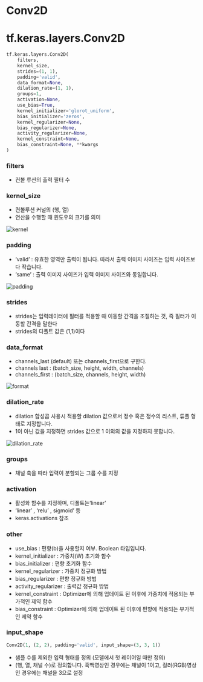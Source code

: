 # Conv2D

# tf.keras.layers.Conv2D

```python 
tf.keras.layers.Conv2D(
    filters, 
    kernel_size, 
    strides=(1, 1), 
    padding='valid', 
    data_format=None,
    dilation_rate=(1, 1), 
    groups=1, 
    activation=None, 
    use_bias=True,
    kernel_initializer='glorot_uniform', 
    bias_initializer='zeros',
    kernel_regularizer=None,
    bias_regularizer=None, 
    activity_regularizer=None,
    kernel_constraint=None, 
    bias_constraint=None, **kwargs
)
```

### filters
- 컨볼 루션의 출력 필터 수

### kernel_size
- 컨볼루션 커널의 (행, 열) 
- 연산을 수행할 때 윈도우의 크기를 의미

![kernel](../../../../img/tensorflow/Kernel_size.png) <br>

### padding 
- ‘valid’ : 유효한 영역만 출력이 됩니다. 따라서 출력 이미지 사이즈는 입력 사이즈보다 작습니다.
- ‘same’ : 출력 이미지 사이즈가 입력 이미지 사이즈와 동일합니다.

![padding](../../../../img/tensorflow/kernel_size_padding.gif) <br>

### strides
- strides는 입력데이터에 필터를 적용할 때 이동할 간격을 조절하는 것, 즉 필터가 이동할 간격을 말한다
- strides의 디폴트 값은 (1,1)이다 

### data_format
- channels_last (default) 또는 channels_first으로 구한다.
- channels last : (batch_size, height, width, channels)
- channels_first : (batch_size, channels, height, width)

![format](../../../../img/tensorflow/data_format.png) <br>

### dilation_rate
- dilation 합성곱 사용시 적용할 dilation 값으로서 정수 혹은 정수의 리스트, 튜플 형태로 지정합니다.
- 1이 아닌 값을 지정하면 strides 값으로 1 이외의 값을 지정하지 못합니다.

![dilation_rate](../../../../img/dilation_rate.png) <br>

### groups
- 채널 축을 따라 입력이 분할되는 그룹 수를 지정

### activation
- 활성화 함수를 지정하며, 디폴트는‘linear’ 
- ‘linear’ , ‘relu’ , sigmoid’ 등
-  keras.activations 참조

### other
- use_bias : 편향(b)을 사용할지 여부. Boolean 타입입니다.
- kernel_initializer : 가중치(W) 초기화 함수
- bias_initializer : 편향 초기화 함수
- kernel_regularizer : 가중치 정규화 방법
- bias_regularizer : 편향 정규화 방법
- activity_regularizer : 출력값 정규화 방법
- kernel_constraint : Optimizer에 의해 업데이트 된 이후에 가중치에 적용되는 부가적인 제약 함수
- bias_constraint : Optimizer에 의해 업데이트 된 이후에 편향에 적용되는 부가적인 제약 함수

### input_shape 

```python 
Conv2D(1, (2, 2), padding='valid', input_shape=(3, 3, 1))
```

- 샘플 수를 제외한 입력 형태를 정의 (모델에서 첫 레이어일 때만 정의)
- (행, 열, 채널 수)로 정의합니다. 흑백영상인 경우에는 채널이 1이고, 컬러(RGB)영상인 경우에는 채널을 3으로 설정
